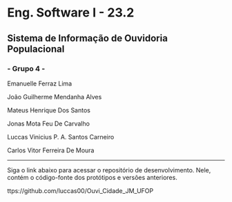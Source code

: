 ﻿# Eng. Software I - 23.2

## Sistema de Informação de Ouvidoria Populacional

### - Grupo 4 -
Emanuelle Ferraz Lima

João Guilherme Mendanha Alves

Mateus Henrique Dos Santos

Jonas Mota Feu De Carvalho

Luccas Vinicius P. A. Santos Carneiro

Carlos Vitor Ferreira De Moura


________________________________________________

Siga o link abaixo para acessar o repositório de desenvolvimento. Nele, contém o código-fonte dos protótipos e versões anteriores.

ttps://github.com/luccas00/Ouvi_Cidade_JM_UFOP
